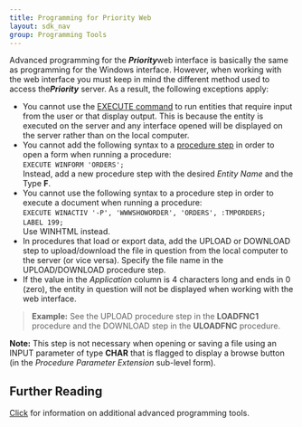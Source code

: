 ```yaml
---
title: Programming for Priority Web
layout: sdk_nav
group: Programming Tools
---
```


Advanced programming for the ***Priority***web interface is basically
the same as programming for the Windows interface. However, when working
with the web interface you must keep in mind the different method used
to access the***Priority*** server. As a result, the following
exceptions apply:

-   You cannot use the [EXECUTE
    command](Execution-Statements ) to run entities that
    require input from the user or that display output. This is because
    the entity is executed on the server and any interface opened will
    be displayed on the server rather than on the local computer.
-   You cannot add the following syntax to a [procedure
    step](Procedure-Steps ) in order to open a form when
    running a procedure:\
    `EXECUTE WINFORM 'ORDERS';`\
    Instead, add a new procedure step with the desired *Entity Name* and
    the Type **F**.
-   You cannot use the following syntax to a procedure step in order to
    execute a document when running a procedure:\
    `EXECUTE WINACTIV '-P', 'WWWSHOWORDER', 'ORDERS', :TMPORDERS;`\
    `LABEL 199;`\
    Use WINHTML instead.
-   In procedures that load or export data, add the UPLOAD or DOWNLOAD
    step to upload/download the file in question from the local computer
    to the server (or vice versa). Specify the file name in the
    UPLOAD/DOWNLOAD procedure step.
-   If the value in the *Application* column is 4 characters long and
    ends in 0 (zero), the entity in question will not be displayed when
    working with the web interface.

> **Example:** See the UPLOAD procedure step in the **LOADFNC1**
> procedure and the DOWNLOAD step in the **ULOADFNC** procedure.


**Note:** This step is not necessary when opening or saving a file using
an INPUT parameter of type **CHAR** that is flagged to display a browse
button (in the *Procedure Parameter Extension* sub-level form).

## Further Reading 

[Click](Advanced-Programming-Tools ) for information on
additional advanced programming tools.
